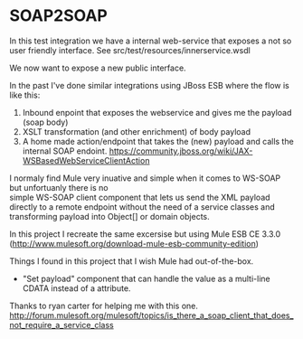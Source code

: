 SOAP2SOAP
=========

In this test integration we have a internal web-service that exposes a not so user friendly interface.
See src/test/resources/innerservice.wsdl

We now  want to expose a new public interface.

In the past I've done similar integrations using JBoss ESB where the flow is like this:
 1. Inbound enpoint that exposes the webservice and gives me the payload (soap body)
 2. XSLT transformation (and other enrichment) of body payload
 3. A home made action/endpoint that takes the (new) payload and calls the internal SOAP endoint.
https://community.jboss.org/wiki/JAX-WSBasedWebServiceClientAction

I normaly find Mule very inuative and simple when it comes to WS-SOAP but unfortuanly there is no           
simple WS-SOAP client component that lets us send the XML payload directly to a remote endpoint without 
the need of a service classes and transforming payload into Object[] or domain objects.

In this project I recreate the same excersise but using Mule ESB CE 3.3.0 
(http://www.mulesoft.org/download-mule-esb-community-edition)

Things I found in this project that I wish Mule had out-of-the-box.

 * "Set payload" component that can handle the value as a multi-line CDATA instead of a attribute.

Thanks to ryan carter for helping me with this one.
http://forum.mulesoft.org/mulesoft/topics/is_there_a_soap_client_that_does_not_require_a_service_class

